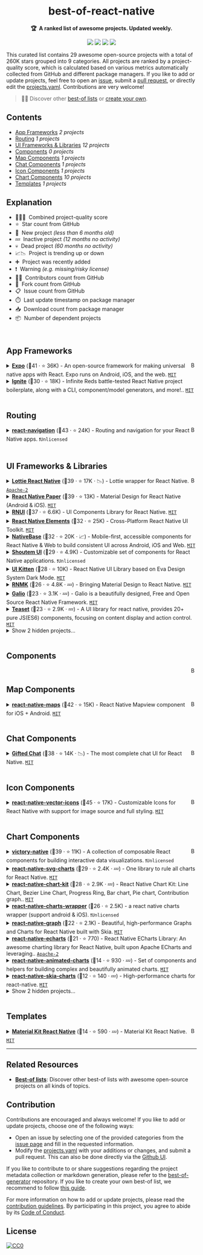 <!-- markdownlint-disable -->
<h1 align="center">
    best-of-react-native
    <br>
</h1>

<p align="center">
    <strong>🏆&nbsp; A ranked list of awesome projects. Updated weekly.</strong>
</p>

<p align="center">
    <a href="https://best-of.org" title="Best-of Badge"><img src="http://bit.ly/3o3EHNN"></a>
    <a href="#Contents" title="Project Count"><img src="https://img.shields.io/badge/projects-29-blue.svg?color=5ac4bf"></a>
    <a href="#Contribution" title="Contributions are welcome"><img src="https://img.shields.io/badge/contributions-welcome-green.svg"></a>
    <a href="https://github.com/fkromer/best-of-react-native/releases" title="Best-of Updates"><img src="https://img.shields.io/github/release-date/fkromer/best-of-react-native?color=green&label=updated"></a>
</p>

This curated list contains 29 awesome open-source projects with a total of 260K stars grouped into 9 categories. All projects are ranked by a project-quality score, which is calculated based on various metrics automatically collected from GitHub and different package managers. If you like to add or update projects, feel free to open an [issue](https://github.com/fkromer/best-of-react-native/issues/new/choose), submit a [pull request](https://github.com/fkromer/best-of-react-native/pulls), or directly edit the [projects.yaml](https://github.com/fkromer/best-of-react-native/edit/main/projects.yaml). Contributions are very welcome!

> 🧙‍♂️  Discover other [best-of lists](https://best-of.org) or [create your own](https://github.com/best-of-lists/best-of/blob/main/create-best-of-list.md).

## Contents

- [App Frameworks](#app-frameworks) _2 projects_
- [Routing](#routing) _1 projects_
- [UI Frameworks & Libraries](#ui-frameworks--libraries) _12 projects_
- [Components](#components) _0 projects_
- [Map Components](#map-components) _1 projects_
- [Chat Components](#chat-components) _1 projects_
- [Icon Components](#icon-components) _1 projects_
- [Chart Components](#chart-components) _10 projects_
- [Templates](#templates) _1 projects_

## Explanation
- 🥇🥈🥉&nbsp; Combined project-quality score
- ⭐️&nbsp; Star count from GitHub
- 🐣&nbsp; New project _(less than 6 months old)_
- 💤&nbsp; Inactive project _(12 months no activity)_
- 💀&nbsp; Dead project _(60 months no activity)_
- 📈📉&nbsp; Project is trending up or down
- ➕&nbsp; Project was recently added
- ❗️&nbsp; Warning _(e.g. missing/risky license)_
- 👨‍💻&nbsp; Contributors count from GitHub
- 🔀&nbsp; Fork count from GitHub
- 📋&nbsp; Issue count from GitHub
- ⏱️&nbsp; Last update timestamp on package manager
- 📥&nbsp; Download count from package manager
- 📦&nbsp; Number of dependent projects

<br>

## App Frameworks

<a href="#contents"><img align="right" width="15" height="15" src="https://git.io/JtehR" alt="Back to top"></a>

<details><summary><b><a href="https://github.com/expo/expo">Expo</a></b> (🥇41 ·  ⭐ 36K) - An open-source framework for making universal native apps with React. Expo runs on Android, iOS, and the web. <code><a href="http://bit.ly/34MBwT8">MIT</a></code></summary>

- [GitHub](https://github.com/expo/expo) (👨‍💻 1.5K · 🔀 5.6K · 📦 1.1M · 📋 15K - 2% open · ⏱️ 19.12.2024):

	```
	git clone https://github.com/expo/expo
	```
</details>
<details><summary><b><a href="https://github.com/infinitered/ignite">Ignite</a></b> (🥉30 ·  ⭐ 18K) - Infinite Reds battle-tested React Native project boilerplate, along with a CLI, component/model generators, and more!.. <code><a href="http://bit.ly/34MBwT8">MIT</a></code></summary>

- [GitHub](https://github.com/infinitered/ignite) (👨‍💻 230 · 🔀 1.4K · 📦 3 · 📋 1.4K - 2% open · ⏱️ 11.12.2024):

	```
	git clone https://github.com/infinitered/ignite
	```
</details>
<br>

## Routing

<a href="#contents"><img align="right" width="15" height="15" src="https://git.io/JtehR" alt="Back to top"></a>

<details><summary><b><a href="https://github.com/react-navigation/react-navigation">react-navigation</a></b> (🥇43 ·  ⭐ 24K) - Routing and navigation for your React Native apps. <code>❗Unlicensed</code></summary>

- [GitHub](https://github.com/react-navigation/react-navigation) (👨‍💻 310 · 🔀 4.9K · 📦 1.1M · 📋 9.6K - 7% open · ⏱️ 18.12.2024):

	```
	git clone https://github.com/react-navigation/react-navigation
	```
- [npm](https://www.npmjs.com/package/@react-navigation/native) (📥 5.4M / month):
	```
	npm install @react-navigation/native
	```
</details>
<br>

## UI Frameworks & Libraries

<a href="#contents"><img align="right" width="15" height="15" src="https://git.io/JtehR" alt="Back to top"></a>

<details><summary><b><a href="https://github.com/lottie-react-native/lottie-react-native">Lottie React Native</a></b> (🥇39 ·  ⭐ 17K · 📉) - Lottie wrapper for React Native. <code><a href="http://bit.ly/3nYMfla">Apache-2</a></code></summary>

- [GitHub](https://github.com/lottie-react-native/lottie-react-native) (👨‍💻 150 · 🔀 1.7K · 📦 120K · 📋 870 - 5% open · ⏱️ 01.12.2024):

	```
	git clone https://github.com/lottie-react-native/lottie-react-native
	```
- [npm](https://www.npmjs.com/package/lottie-react-native) (📥 1.7M / month):
	```
	npm install lottie-react-native
	```
</details>
<details><summary><b><a href="https://github.com/callstack/react-native-paper">React Native Paper</a></b> (🥇39 ·  ⭐ 13K) - Material Design for React Native (Android & iOS). <code><a href="http://bit.ly/34MBwT8">MIT</a></code></summary>

- [GitHub](https://github.com/callstack/react-native-paper) (👨‍💻 330 · 🔀 2.1K · 📦 220K · 📋 2.5K - 10% open · ⏱️ 29.11.2024):

	```
	git clone https://github.com/callstack/react-native-paper
	```
- [npm](https://www.npmjs.com/package/react-native-paper) (📥 1.1M / month):
	```
	npm install react-native-paper
	```
</details>
<details><summary><b><a href="https://github.com/wix/react-native-ui-lib">RNUI</a></b> (🥈37 ·  ⭐ 6.6K) - UI Components Library for React Native. <code><a href="http://bit.ly/34MBwT8">MIT</a></code></summary>

- [GitHub](https://github.com/wix/react-native-ui-lib) (👨‍💻 160 · 🔀 700 · 📦 4.5K · 📋 680 - 11% open · ⏱️ 12.12.2024):

	```
	git clone https://github.com/wix/react-native-ui-lib
	```
- [npm](https://www.npmjs.com/package/react-native-ui-lib) (📥 210K / month):
	```
	npm install react-native-ui-lib
	```
</details>
<details><summary><b><a href="https://github.com/react-native-elements/react-native-elements">React Native Elements</a></b> (🥈32 ·  ⭐ 25K) - Cross-Platform React Native UI Toolkit. <code><a href="http://bit.ly/34MBwT8">MIT</a></code></summary>

- [GitHub](https://github.com/react-native-elements/react-native-elements) (👨‍💻 410 · 🔀 4.6K · 📦 5 · 📋 2.1K - 6% open · ⏱️ 04.02.2024):

	```
	git clone https://github.com/react-native-elements/react-native-elements
	```
- [npm](https://www.npmjs.com/package/react-native-elements) (📥 530K / month):
	```
	npm install react-native-elements
	```
</details>
<details><summary><b><a href="https://github.com/GeekyAnts/NativeBase">NativeBase</a></b> (🥈32 ·  ⭐ 20K · 📈) - Mobile-first, accessible components for React Native & Web to build consistent UI across Android, iOS and Web. <code><a href="http://bit.ly/34MBwT8">MIT</a></code></summary>

- [GitHub](https://github.com/GeekyAnts/NativeBase) (👨‍💻 300 · 🔀 2.3K · 📦 3 · 📋 3.4K - 8% open · ⏱️ 18.12.2024):

	```
	git clone https://github.com/GeekyAnts/NativeBase
	```
- [npm](https://www.npmjs.com/package/native-base) (📥 270K / month):
	```
	npm install native-base
	```
</details>
<details><summary><b><a href="https://github.com/shoutem/ui">Shoutem UI</a></b> (🥉29 ·  ⭐ 4.9K) - Customizable set of components for React Native applications. <code>❗Unlicensed</code></summary>

- [GitHub](https://github.com/shoutem/ui) (👨‍💻 57 · 🔀 440 · 📥 45 · 📦 1.4K · 📋 320 - 32% open · ⏱️ 18.12.2024):

	```
	git clone https://github.com/shoutem/ui
	```
- [npm](https://www.npmjs.com/package/@shoutem/ui) (📥 6.2K / month):
	```
	npm install @shoutem/ui
	```
</details>
<details><summary><b><a href="https://github.com/akveo/react-native-ui-kitten">UI Kitten</a></b> (🥉28 ·  ⭐ 10K) - React Native UI Library based on Eva Design System Dark Mode. <code><a href="http://bit.ly/34MBwT8">MIT</a></code></summary>

- [GitHub](https://github.com/akveo/react-native-ui-kitten) (👨‍💻 63 · 🔀 940 · 📦 11K · 📋 1.2K - 14% open · ⏱️ 05.01.2024):

	```
	git clone https://github.com/akveo/react-native-ui-kitten
	```
- [npm](https://www.npmjs.com/package/react-native-ui-kitten) (📥 990 / month):
	```
	npm install react-native-ui-kitten
	```
</details>
<details><summary><b><a href="https://github.com/xinthink/react-native-material-kit">RNMK</a></b> (🥉26 ·  ⭐ 4.8K · 💤) - Bringing Material Design to React Native. <code><a href="http://bit.ly/34MBwT8">MIT</a></code></summary>

- [GitHub](https://github.com/xinthink/react-native-material-kit) (👨‍💻 76 · 🔀 550 · 📦 1.6K · 📋 310 - 49% open · ⏱️ 08.03.2020):

	```
	git clone https://github.com/xinthink/react-native-material-kit
	```
- [npm](https://www.npmjs.com/package/react-native-material-kit) (📥 470 / month):
	```
	npm install react-native-material-kit
	```
</details>
<details><summary><b><a href="https://github.com/galio-org/galio">Galio</a></b> (🥉23 ·  ⭐ 3.1K · 💤) - Galio is a beautifully designed, Free and Open Source React Native Framework. <code><a href="http://bit.ly/34MBwT8">MIT</a></code></summary>

- [GitHub](https://github.com/galio-org/galio) (👨‍💻 37 · 🔀 320 · 📦 3K · 📋 130 - 35% open · ⏱️ 30.03.2022):

	```
	git clone https://github.com/galio-org/galio
	```
- [npm](https://www.npmjs.com/package/galio):
	```
	npm install galio
	```
</details>
<details><summary><b><a href="https://github.com/rilyu/teaset">Teaset</a></b> (🥉23 ·  ⭐ 2.9K · 💤) - A UI library for react native, provides 20+ pure JS(ES6) components, focusing on content display and action control. <code><a href="http://bit.ly/34MBwT8">MIT</a></code></summary>

- [GitHub](https://github.com/rilyu/teaset) (👨‍💻 13 · 🔀 460 · 📦 740 · 📋 430 - 43% open · ⏱️ 23.10.2020):

	```
	git clone https://github.com/rilyu/teaset
	```
- [npm](https://www.npmjs.com/package/teaset) (📥 580 / month):
	```
	npm install teaset
	```
</details>
<details><summary>Show 2 hidden projects...</summary>

- <b><a href="https://github.com/xotahal/react-native-material-ui">React Native Material UI</a></b> (🥉25 ·  ⭐ 3.8K · 💀) - Highly customizable material design components for React Native. <code><a href="http://bit.ly/34MBwT8">MIT</a></code>
- <b><a href="https://github.com/nachos-ui/nachos-ui">Nachos UI</a></b> (🥉18 ·  ⭐ 2.1K · 💀) - Nachos UI is a React Native component library. <code><a href="http://bit.ly/34MBwT8">MIT</a></code>
</details>
<br>

## Components

<a href="#contents"><img align="right" width="15" height="15" src="https://git.io/JtehR" alt="Back to top"></a>

<br>

## Map Components

<a href="#contents"><img align="right" width="15" height="15" src="https://git.io/JtehR" alt="Back to top"></a>

<details><summary><b><a href="https://github.com/react-native-maps/react-native-maps">react-native-maps</a></b> (🥇42 ·  ⭐ 15K) - React Native Mapview component for iOS + Android. <code><a href="http://bit.ly/34MBwT8">MIT</a></code></summary>

- [GitHub](https://github.com/react-native-maps/react-native-maps) (👨‍💻 510 · 🔀 4.6K · 📦 190K · 📋 3.8K - 1% open · ⏱️ 03.12.2024):

	```
	git clone https://github.com/react-native-maps/react-native-maps
	```
- [npm](https://www.npmjs.com/package/react-native-maps) (📥 1.1M / month):
	```
	npm install react-native-maps
	```
</details>
<br>

## Chat Components

<a href="#contents"><img align="right" width="15" height="15" src="https://git.io/JtehR" alt="Back to top"></a>

<details><summary><b><a href="https://github.com/FaridSafi/react-native-gifted-chat">Gifted Chat</a></b> (🥇38 ·  ⭐ 14K · 📉) - The most complete chat UI for React Native. <code><a href="http://bit.ly/34MBwT8">MIT</a></code></summary>

- [GitHub](https://github.com/FaridSafi/react-native-gifted-chat) (👨‍💻 220 · 🔀 3.3K · 📥 17 · 📦 30K · 📋 1.7K - 11% open · ⏱️ 01.10.2024):

	```
	git clone https://github.com/FaridSafi/react-native-gifted-chat
	```
- [npm](https://www.npmjs.com/package/react-native-gifted-chat) (📥 190K / month):
	```
	npm install react-native-gifted-chat
	```
</details>
<br>

## Icon Components

<a href="#contents"><img align="right" width="15" height="15" src="https://git.io/JtehR" alt="Back to top"></a>

<details><summary><b><a href="https://github.com/oblador/react-native-vector-icons">react-native-vector-icons</a></b> (🥇45 ·  ⭐ 17K) - Customizable Icons for React Native with support for image source and full styling. <code><a href="http://bit.ly/34MBwT8">MIT</a></code></summary>

- [GitHub](https://github.com/oblador/react-native-vector-icons) (👨‍💻 150 · 🔀 2.1K · 📦 640K · 📋 1.3K - 0% open · ⏱️ 15.12.2024):

	```
	git clone https://github.com/oblador/react-native-vector-icons
	```
- [npm](https://www.npmjs.com/package/react-native-vector-icons) (📥 2.5M / month):
	```
	npm install react-native-vector-icons
	```
</details>
<br>

## Chart Components

<a href="#contents"><img align="right" width="15" height="15" src="https://git.io/JtehR" alt="Back to top"></a>

<details><summary><b><a href="https://github.com/FormidableLabs/victory">victory-native</a></b> (🥇39 ·  ⭐ 11K) - A collection of composable React components for building interactive data visualizations. <code>❗Unlicensed</code></summary>

- [GitHub](https://github.com/FormidableLabs/victory) (👨‍💻 250 · 🔀 510 · 📦 26K · 📋 1.9K - 4% open · ⏱️ 19.12.2024):

	```
	git clone https://github.com/FormidableLabs/victory
	```
- [npm](https://www.npmjs.com/package/victory-native) (📥 490K / month):
	```
	npm install victory-native
	```
</details>
<details><summary><b><a href="https://github.com/JesperLekland/react-native-svg-charts">react-native-svg-charts</a></b> (🥇29 ·  ⭐ 2.4K · 💤) - One library to rule all charts for React Native. <code><a href="http://bit.ly/34MBwT8">MIT</a></code></summary>

- [GitHub](https://github.com/JesperLekland/react-native-svg-charts) (👨‍💻 39 · 🔀 400 · 📦 8.1K · 📋 460 - 40% open · ⏱️ 14.04.2020):

	```
	git clone https://github.com/JesperLekland/react-native-svg-charts
	```
- [npm](https://www.npmjs.com/package/react-native-svg-charts) (📥 200K / month):
	```
	npm install react-native-svg-charts
	```
</details>
<details><summary><b><a href="https://github.com/indiespirit/react-native-chart-kit">react-native-chart-kit</a></b> (🥈28 ·  ⭐ 2.9K · 💤) - React Native Chart Kit: Line Chart, Bezier Line Chart, Progress Ring, Bar chart, Pie chart, Contribution graph.. <code><a href="http://bit.ly/34MBwT8">MIT</a></code></summary>

- [GitHub](https://github.com/indiespirit/react-native-chart-kit) (👨‍💻 100 · 🔀 630 · 📦 23K · 📋 560 - 71% open · ⏱️ 08.02.2022):

	```
	git clone https://github.com/indiespirit/react-native-chart-kit
	```
- [npm](https://www.npmjs.com/package/react-native-chart-kit) (📥 260K / month):
	```
	npm install react-native-chart-kit
	```
</details>
<details><summary><b><a href="https://github.com/wuxudong/react-native-charts-wrapper">react-native-charts-wrapper</a></b> (🥈26 ·  ⭐ 2.5K) - a react native charts wrapper (support android & iOS). <code>❗Unlicensed</code></summary>

- [GitHub](https://github.com/wuxudong/react-native-charts-wrapper) (👨‍💻 58 · 🔀 610 · 📦 1.7K · 📋 880 - 23% open · ⏱️ 05.02.2024):

	```
	git clone https://github.com/wuxudong/react-native-charts-wrapper
	```
- [npm](https://www.npmjs.com/package/react-native-charts-wrapper) (📥 40K / month):
	```
	npm install react-native-charts-wrapper
	```
</details>
<details><summary><b><a href="https://github.com/margelo/react-native-graph">react-native-graph</a></b> (🥈22 ·  ⭐ 2.1K) - Beautiful, high-performance Graphs and Charts for React Native built with Skia. <code><a href="http://bit.ly/34MBwT8">MIT</a></code></summary>

- [GitHub](https://github.com/margelo/react-native-graph) (👨‍💻 13 · 🔀 110 · 📦 260 · 📋 71 - 40% open · ⏱️ 21.03.2024):

	```
	git clone https://github.com/margelo/react-native-graph
	```
- [npm](https://www.npmjs.com/package/react-native-graph) (📥 23K / month):
	```
	npm install react-native-graph
	```
</details>
<details><summary><b><a href="https://github.com/wuba/react-native-echarts">react-native-echarts</a></b> (🥉21 ·  ⭐ 770) - React Native ECharts Library: An awesome charting library for React Native, built upon Apache ECharts and leveraging.. <code><a href="http://bit.ly/3nYMfla">Apache-2</a></code></summary>

- [GitHub](https://github.com/wuba/react-native-echarts) (👨‍💻 14 · 🔀 29 · 📋 100 - 27% open · ⏱️ 15.12.2024):

	```
	git clone https://github.com/wuba/react-native-echarts
	```
- [npm](https://www.npmjs.com/package/@wuba/react-native-echarts) (📥 35K / month):
	```
	npm install @wuba/react-native-echarts
	```
</details>
<details><summary><b><a href="https://github.com/rainbow-me/react-native-animated-charts">react-native-animated-charts</a></b> (🥉14 ·  ⭐ 930 · 💤) - Set of components and helpers for building complex and beautifully animated charts. <code><a href="http://bit.ly/34MBwT8">MIT</a></code></summary>

- [GitHub](https://github.com/rainbow-me/react-native-animated-charts) (👨‍💻 5 · 🔀 100 · 📦 5 · 📋 83 - 68% open · ⏱️ 25.10.2021):

	```
	git clone https://github.com/rainbow-me/react-native-animated-charts
	```
- [npm](https://www.npmjs.com/package/@rainbow-me/animated-charts) (📥 610 / month):
	```
	npm install @rainbow-me/animated-charts
	```
</details>
<details><summary><b><a href="https://github.com/vladanyes/react-native-skia-charts">react-native-skia-charts</a></b> (🥉12 ·  ⭐ 140 · 💤) - High-performance charts for react-native. <code><a href="http://bit.ly/34MBwT8">MIT</a></code></summary>

- [GitHub](https://github.com/vladanyes/react-native-skia-charts) (👨‍💻 3 · 🔀 8 · 📦 16 · 📋 7 - 42% open · ⏱️ 13.03.2023):

	```
	git clone https://github.com/vladanyes/react-native-skia-charts
	```
- [npm](https://www.npmjs.com/package/react-native-skia-charts) (📥 230 / month):
	```
	npm install react-native-skia-charts
	```
</details>
<details><summary>Show 2 hidden projects...</summary>

- <b><a href="https://github.com/capitalone/react-native-pathjs-charts">react-native-pathjs-charts</a></b> (🥈22 ·  ⭐ 880 · 💀) - Android and iOS charts based on react-native-svg and paths-js. <code><a href="http://bit.ly/3nYMfla">Apache-2</a></code>
- <b><a href="https://github.com/TradingPal/react-native-highcharts">react-native-highcharts</a></b> (🥉15 ·  ⭐ 250 · 💀) - Add Highcharts charts to react-native app for IOS and Android. <code>❗Unlicensed</code>
</details>
<br>

## Templates

<a href="#contents"><img align="right" width="15" height="15" src="https://git.io/JtehR" alt="Back to top"></a>

<details><summary><b><a href="https://github.com/creativetimofficial/material-kit-react-native">Material Kit React Native</a></b> (🥇14 ·  ⭐ 590 · 💤) - Material Kit React Native. <code><a href="http://bit.ly/34MBwT8">MIT</a></code></summary>

- [GitHub](https://github.com/creativetimofficial/material-kit-react-native) (👨‍💻 9 · 🔀 1K · 📋 31 - 16% open · ⏱️ 14.08.2023):

	```
	git clone https://github.com/creativetimofficial/material-kit-react-native
	```
- [npm](https://www.npmjs.com/package/material-kit-react-native):
	```
	npm install material-kit-react-native
	```
</details>

---

## Related Resources

- [**Best-of lists**](https://best-of.org): Discover other best-of lists with awesome open-source projects on all kinds of topics.

## Contribution

Contributions are encouraged and always welcome! If you like to add or update projects, choose one of the following ways:

- Open an issue by selecting one of the provided categories from the [issue page](https://github.com/fkromer/best-of-react-native/issues/new/choose) and fill in the requested information.
- Modify the [projects.yaml](https://github.com/fkromer/best-of-react-native/blob/main/projects.yaml) with your additions or changes, and submit a pull request. This can also be done directly via the [Github UI](https://github.com/fkromer/best-of-react-native/edit/main/projects.yaml).

If you like to contribute to or share suggestions regarding the project metadata collection or markdown generation, please refer to the [best-of-generator](https://github.com/best-of-lists/best-of-generator) repository. If you like to create your own best-of list, we recommend to follow [this guide](https://github.com/best-of-lists/best-of/blob/main/create-best-of-list.md).

For more information on how to add or update projects, please read the [contribution guidelines](https://github.com/fkromer/best-of-react-native/blob/main/CONTRIBUTING.md). By participating in this project, you agree to abide by its [Code of Conduct](https://github.com/fkromer/best-of-react-native/blob/main/.github/CODE_OF_CONDUCT.md).

## License

[![CC0](https://mirrors.creativecommons.org/presskit/buttons/88x31/svg/by-sa.svg)](https://creativecommons.org/licenses/by-sa/4.0/)
